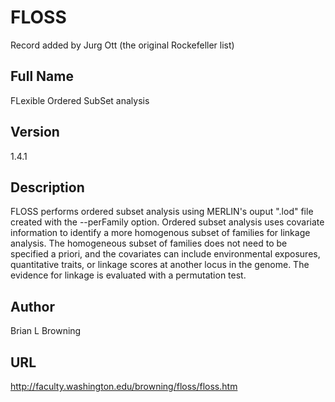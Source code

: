 # FLOSS
Record added by Jurg Ott (the original Rockefeller list)

## Full Name
FLexible Ordered SubSet analysis

## Version
1.4.1

## Description
FLOSS performs ordered subset analysis using MERLIN's ouput ".lod" file created with the --perFamily option. Ordered subset analysis uses covariate information to identify a more homogenous subset of families for linkage analysis. The homogeneous subset of families does not need to be specified a priori, and the covariates can include environmental exposures, quantitative traits, or linkage scores at another locus in the genome. The evidence for linkage is evaluated with a permutation test.

## Author
Brian L Browning

## URL
http://faculty.washington.edu/browning/floss/floss.htm